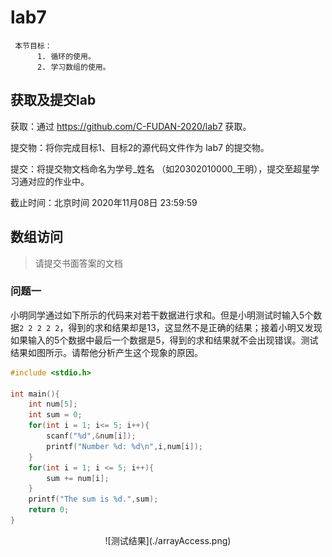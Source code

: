 # lab7

     本节目标：
          1. 循环的使用。
          2. 学习数组的使用。
          
获取及提交lab
-------
获取：通过 https://github.com/C-FUDAN-2020/lab7 获取。

提交物：将你完成目标1、目标2的源代码文件作为 lab7 的提交物。

提交：将提交物文档命名为学号_姓名 （如20302010000_王明），提交至超星学习通对应的作业中。

截止时间：北京时间 2020年11月08日 23:59:59

## 数组访问

> 请提交书面答案的文档

### 问题一
小明同学通过如下所示的代码来对若干数据进行求和。但是小明测试时输入5个数据`2 2 2 2 2`，得到的求和结果却是13，这显然不是正确的结果；接着小明又发现如果输入的5个数据中最后一个数据是5，得到的求和结果就不会出现错误。测试结果如图所示。请帮他分析产生这个现象的原因。

```c
#include <stdio.h>

int main(){
	int num[5];
	int sum = 0;
	for(int i = 1; i<= 5; i++){
		scanf("%d",&num[i]);
		printf("Number %d: %d\n",i,num[i]);
	}
	for(int i = 1; i <= 5; i++){
		sum += num[i];
	}
	printf("The sum is %d.",sum);
	return 0;
}
```
<div align=center>![测试结果](./arrayAccess.png)
</div>
